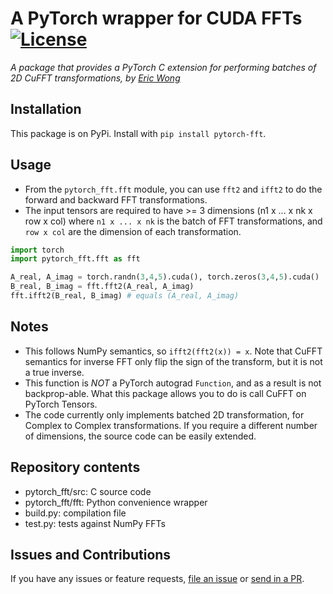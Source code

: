 # A PyTorch wrapper for CUDA FFTs [![License][license-image]][license]

[license-image]: http://img.shields.io/badge/license-Apache--2-blue.svg?style=flat
[license]: LICENSE

*A package that provides a PyTorch C extension for performing batches of 2D CuFFT 
transformations, by [Eric Wong](https://github.com/riceric22)*

## Installation

This package is on PyPi. Install with `pip install pytorch-fft`. 

## Usage

+ From the `pytorch_fft.fft` module, you can use `fft2` and `ifft2` to do the forward
and backward FFT transformations. 
+ The input tensors are required to have >= 3 dimensions (n1 x ... x nk x row x col)
where `n1 x ... x nk` is the batch of FFT transformations, and `row x col` are the dimension of each transformation. 

```Python
import torch
import pytorch_fft.fft as fft

A_real, A_imag = torch.randn(3,4,5).cuda(), torch.zeros(3,4,5).cuda()
B_real, B_imag = fft.fft2(A_real, A_imag)
fft.ifft2(B_real, B_imag) # equals (A_real, A_imag)
```

## Notes
+ This follows NumPy semantics, so `ifft2(fft2(x)) = x`. Note that CuFFT semantics 
for inverse FFT only flip the sign of the transform, but it is not a true inverse. 
+ This function is *NOT* a PyTorch autograd `Function`, and as a result is not backprop-able. 
What this package allows you to do is call CuFFT on PyTorch Tensors. 
+ The code currently only implements batched 2D transformation, for Complex 
to Complex transformations. If you require a different number of dimensions, 
the source code can be easily extended. 

## Repository contents
- pytorch_fft/src: C source code
- pytorch_fft/fft: Python convenience wrapper
- build.py: compilation file
- test.py: tests against NumPy FFTs

## Issues and Contributions

If you have any issues or feature requests, 
[file an issue](https://github.com/bamos/block/issues)
or [send in a PR](https://github.com/bamos/block/pulls). 

